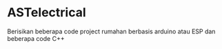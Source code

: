 # ASTelectrical
Berisikan beberapa code project rumahan berbasis arduino atau ESP dan beberapa code C++
